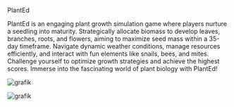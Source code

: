PlantEd

PlantEd is an engaging plant growth simulation game where players nurture a seedling into maturity. 
Strategically allocate biomass to develop leaves, branches, roots, and flowers, aiming to maximize seed mass within a 35-day timeframe. 
Navigate dynamic weather conditions, manage resources efficiently, and interact with fun elements like snails, bees, and mites. 
Challenge yourself to optimize growth strategies and achieve the highest scores. Immerse into the fascinating world of plant biology with PlantEd!

![grafik](https://github.com/NAMlab/PlantEd/assets/20724556/3555080f-9d2e-4953-81bb-710e50dd27a4)

![grafik](https://github.com/NAMlab/PlantEd/assets/20724556/42235acb-9960-41ba-ba5e-82ce1cd40a83)
